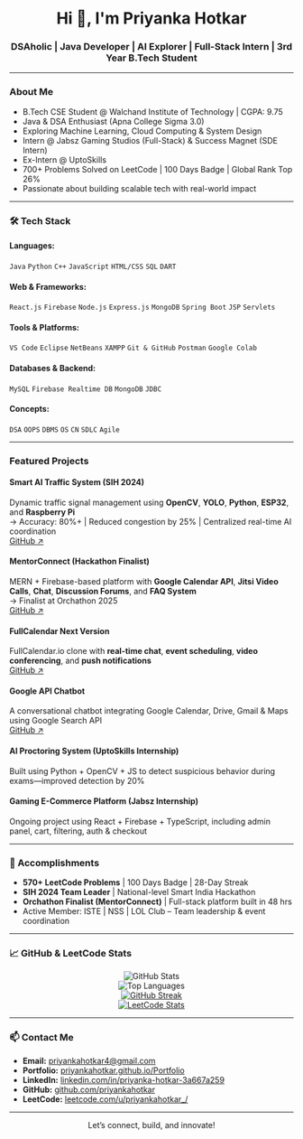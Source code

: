<h1 align="center">Hi 👋, I'm Priyanka Hotkar</h1>
<h3 align="center">DSAholic | Java Developer | AI Explorer | Full-Stack Intern | 3rd Year B.Tech Student</h3>

---

### About Me
-  B.Tech CSE Student @ Walchand Institute of Technology | CGPA: 9.75  
-  Java & DSA Enthusiast (Apna College Sigma 3.0)  
-  Exploring Machine Learning, Cloud Computing & System Design  
-  Intern @ Jabsz Gaming Studios (Full-Stack) & Success Magnet (SDE Intern)
-  Ex-Intern @ UptoSkills
-  700+ Problems Solved on LeetCode | 100 Days Badge | Global Rank Top 26%  
-  Passionate about building scalable tech with real-world impact

---

### 🛠️ Tech Stack

#### Languages:
`Java` `Python` `C++` `JavaScript` `HTML/CSS` `SQL` `DART`

#### Web & Frameworks:
`React.js` `Firebase` `Node.js` `Express.js` `MongoDB` `Spring Boot` `JSP` `Servlets`

#### Tools & Platforms:
`VS Code` `Eclipse` `NetBeans` `XAMPP` `Git & GitHub` `Postman` `Google Colab`

#### Databases & Backend:
`MySQL` `Firebase Realtime DB` `MongoDB` `JDBC`

#### Concepts:
`DSA` `OOPS` `DBMS` `OS` `CN` `SDLC` `Agile`

---

###  Featured Projects

####  Smart AI Traffic System (SIH 2024)
Dynamic traffic signal management using **OpenCV**, **YOLO**, **Python**, **ESP32**, and **Raspberry Pi**  
→ Accuracy: 80%+ | Reduced congestion by 25% | Centralized real-time AI coordination  
[GitHub ↗](https://github.com/SAMKIT-CHOPDA/SIH)

####  MentorConnect (Hackathon Finalist)
MERN + Firebase-based platform with **Google Calendar API**, **Jitsi Video Calls**, **Chat**, **Discussion Forums**, and **FAQ System**  
→ Finalist at Orchathon 2025  
[GitHub ↗](https://github.com/priyankahotkar/mentorconnect)

####  FullCalendar Next Version  
FullCalendar.io clone with **real-time chat**, **event scheduling**, **video conferencing**, and **push notifications**  
[GitHub ↗](https://github.com/priyankahotkar/fullcalenderNextVersion)

####  Google API Chatbot  
A conversational chatbot integrating Google Calendar, Drive, Gmail & Maps using Google Search API  
[GitHub ↗](https://github.com/priyankahotkar/GoogleChatbot)

####  AI Proctoring System (UptoSkills Internship)
Built using Python + OpenCV + JS to detect suspicious behavior during exams—improved detection by 20%  

####  Gaming E-Commerce Platform (Jabsz Internship)
Ongoing project using React + Firebase + TypeScript, including admin panel, cart, filtering, auth & checkout

---

### 🏅 Accomplishments
-  **570+ LeetCode Problems** | 100 Days Badge | 28-Day Streak  
-  **SIH 2024 Team Leader** | National-level Smart India Hackathon  
-  **Orchathon Finalist (MentorConnect)** | Full-stack platform built in 48 hrs  
-  Active Member: ISTE | NSS | LOL Club – Team leadership & event coordination  

---

### 📈 GitHub & LeetCode Stats

<div align="center">

![GitHub Stats](https://github-readme-stats.vercel.app/api?username=priyankahotkar&show_icons=true&theme=radical)  
![Top Languages](https://github-readme-stats.vercel.app/api/top-langs/?username=priyankahotkar&layout=compact&theme=radical)  
[![GitHub Streak](https://streak-stats.demolab.com?user=priyankahotkar&theme=radical)](https://git.io/streak-stats)  
[![LeetCode Stats](https://leetcard.jacoblin.cool/priyankahotkar_?theme=dark&font=Fira%20Code&ext=heatmap)](https://leetcode.com/u/priyankahotkar_/)

</div>

---

### 📫 Contact Me

-  **Email:** priyankahotkar4@gmail.com  
-  **Portfolio:** [priyankahotkar.github.io/Portfolio](https://priyankahotkar.github.io/Portfolio-2.0/)  
-  **LinkedIn:** [linkedin.com/in/priyanka-hotkar-3a667a259](https://www.linkedin.com/in/priyanka-hotkar-3a667a259)  
-  **GitHub:** [github.com/priyankahotkar](https://github.com/priyankahotkar)  
-  **LeetCode:** [leetcode.com/u/priyankahotkar_/](https://leetcode.com/u/priyankahotkar_/)

---

<div align="center"> Let’s connect, build, and innovate!</div>
